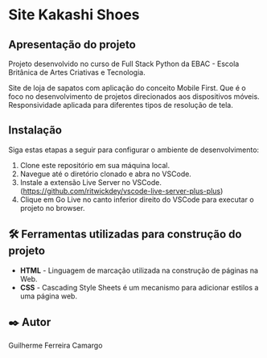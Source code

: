 # Site Kakashi Shoes

## Apresentação do projeto



Projeto desenvolvido no curso de Full Stack Python da EBAC - Escola Britânica de Artes Criativas e Tecnologia.

Site de loja de sapatos com aplicação do conceito Mobile First. Que é o foco no desenvolvimento de projetos
direcionados aos dispositivos móveis. Responsividade aplicada para diferentes tipos de resolução de tela.

## Instalação

Siga estas etapas a seguir para configurar o ambiente de desenvolvimento:

1. Clone este repositório em sua máquina local.
2. Navegue até o diretório clonado e abra no VSCode.
3. Instale a extensão Live Server no VSCode. (https://github.com/ritwickdey/vscode-live-server-plus-plus)
4. Clique em Go Live no canto inferior direito do VSCode para executar o projeto no browser.

## 🛠️ Ferramentas utilizadas para construção do projeto

* **HTML** - Linguagem de marcação utilizada na construção de páginas na Web.
* **CSS** - Cascading Style Sheets é um mecanismo para adicionar estilos a uma página web.

## ✒️ Autor

Guilherme Ferreira Camargo
